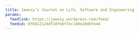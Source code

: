 ```yaml
---
title: Jawnsy’s Journal on Life, Software and Engineering
params:
  feedlink: https://jawnsy.wordpress.com/feed/
  feedid: 8f6d12124df18febf7ec140e18dbfe44
---
```


